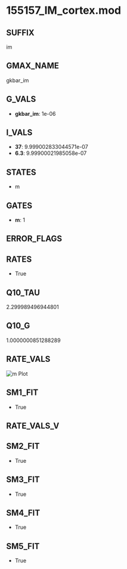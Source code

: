# 155157_IM_cortex.mod

## SUFFIX

im

## GMAX_NAME

gkbar_im

## G_VALS

- **gkbar_im**: 1e-06

## I_VALS

- **37**: 9.999002833044571e-07
- **6.3**: 9.99900021985058e-07

## STATES

- m

## GATES

- **m**: 1

## ERROR_FLAGS


## RATES

- True

## Q10_TAU

2.299989496944801

## Q10_G

1.0000000851288289

## RATE_VALS

![m Plot](/Users/pbozelos/Dropbox/icg-Chai-Panos/supermodels/output_markdown_files/K/155157_IM_cortex.mod/images/m.png)

## SM1_FIT

- True

## RATE_VALS_V

## SM2_FIT

- True

## SM3_FIT

- True

## SM4_FIT

- True

## SM5_FIT

- True

